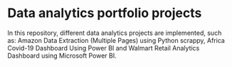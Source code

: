 # Data analytics portfolio projects
In this repository, different data analytics projects are implemented, such as: Amazon Data Extraction (Multiple Pages) using Python scrappy, Africa Covid-19 Dashboard Using Power BI and Walmart Retail Analytics Dashboard using Microsoft Power BI. 
